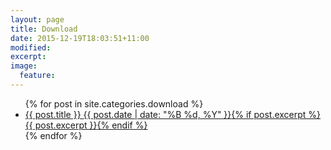 ```yaml
---
layout: page
title: Download
date: 2015-12-19T18:03:51+11:00
modified:
excerpt:
image:
  feature:
---
```


<ul class="post-list">
{% for post in site.categories.download %}
  <li><article><a href="{{ site.url }}{{ post.url }}">{{ post.title }} <span class="entry-date"><time datetime="{{ post.date | date_to_xmlschema }}">{{ post.date | date: "%B %d, %Y" }}</time></span>{% if post.excerpt %} <span class="excerpt">{{ post.excerpt }}</span>{% endif %}</a></article></li>
{% endfor %}
</ul>
